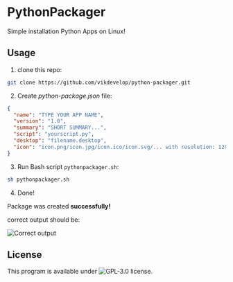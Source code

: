 # PythonPackager
Simple installation Python Apps on Linux!

## Usage
1. clone this repo:
```bash
git clone https://github.com/vikdevelop/python-packager.git
```

2. Create *python-package.json* file:
```json
{
  "name": "TYPE YOUR APP NAME",
  "version": "1.0",
  "summary": "SHORT SUMMARY...",
  "script": "yourscript.py",
  "desktop": "filename.desktop",
  "icon": "icon.png/icon.jpg/icon.ico/icon.svg/... with resolution: 128x128"
}
```
3. Run Bash script `pythonpackager.sh`:
```bash
sh pythonpackager.sh
```
4. Done!

Package was created **successfully!**

correct output should be:

![Correct output](https://github.com/vikdevelop/python-packager/blob/main/correct_output.png)
## License
This program is available under ![GPL-3.0 license](https://github.com/vikdevelop/python-packager/blob/main/LICENSE).
